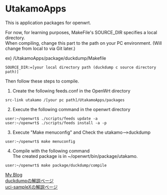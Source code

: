 # UtakamoApps
This is application packages for openwrt. 


For now, for learning purposes, MakeFile's SOURCE_DIR specifies a local directory.  
When compiling, change this part to the path on your PC environment. (Will change from local to via Git later.)  

ex) /UtakamoApps/package/duckdump/Makefile  
```
SOURCE_DIR:=[your local directory path (duckdump c source directory path)]    
```

Then follow these steps to compile.

1. Create the following feeds.conf in the OpenWrt directory  
```
src-link utakamo /[your pc path]/UtakamoApps/packages
```

2. Execute the following command in the openwrt directory
```
user:~/openwrt$ ./scripts/feeds update -a
user:~/openwrt$ ./scripts/feeds install -a -p
```

3. Execute "Make menuconfig" and Check the utakamo-->duckdump
```
user:~/openwrt$ make menuconfig
```

4. Compile with the following command  
The created package is in ~/openwrt/bin/package/utakamo.
```
user:~/openwrt$ make package/duckdump/compile
```

<a href="https://utakamo.com/">My Blog</a><br>
<a href="https://utakamo.com/article/openwrt/beginner/intro05.html">duckdumpの解説ページ</a><br>
<a href="https://utakamo.com/article/openwrt/library/libuci-c.html">uci-sampleXの解説ページ</a>
